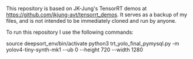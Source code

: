  This repository is based on JK-Jung's TensorRT demos at https://github.com/jkjung-avt/tensorrt_demos. It serves as a backup of my files, and is not intended to be immediately cloned and run by anyone.

To run this repository I use the following commands:

source deepsort_env/bin/activate
python3 trt_yolo_final_pymysql.py -m yolov4-tiny-synth-mk1 --ub 0 --height 720 --width 1280

